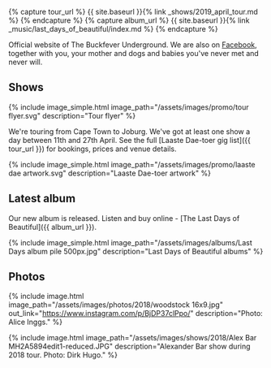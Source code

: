 ---
---

{% capture tour_url %}
    {{ site.baseurl }}{% link _shows/2019_april_tour.md %}
{% endcapture %}
{% capture album_url %}
    {{ site.baseurl }}{% link _music/last_days_of_beautiful/index.md %}
{% endcapture %}


Official website of The Buckfever Underground. We are also on [Facebook](https://www.facebook.com/TheBuckfeverUnderground), together with you, your mother and dogs and babies you've never met and never will.


## Shows

{% include image_simple.html
    image_path="/assets/images/promo/tour flyer.svg"
    description="Tour flyer"
%}

We're touring from Cape Town to Joburg. We've got at least one show a day between 11th and 27th April. See the full [Laaste Dae-toer gig list]({{ tour_url }}) for bookings, prices and venue details.

<div id="show-list"></div>
<script>
    (function () {
        var tour = [{
                date: "2019-04-11",
                title: "Stellenbosch – Trude Gunther se huis",
            },
            {
                date: "2019-04-12",
                title: "Bainskloof (Wellington) - McBains",
            },
            {
                date: "2019-04-13",
                title: "Hermanus – Hermanus Brewery",
            },
            {
                date: "2019-04-14",
                title: "Knysna – House of Louw Claassens & Pieter Verhoef",
            },
            {
                date: "2019-04-15",
                title: "Port Elizabeth – Jill’s House in Newton Park",
            },
            {
                date: "2019-04-15",
                title: "Grahamstown – The Provost Café",
            }, {
                date: "2019-04-17",
                title: "Lunchtime (11 am): Somerset East – Karoo Tech Hub",
            }, {
                date: "2019-04-17",
                title: "Evening: Cradock – Victoria Manor",
            }, {
                date: "2019-04-18",
                title: "Lunchtime (11 am): Bethulie – Bethulie Boekehotel",
            }, {
                date: "2019-04-18",
                title: "Evening: Smithfield – Bowling Club",
            }, {
                date: "2019-04-19",
                title: "Rosendal – Yolla’s",
            }, {
                date: "2019-04-20",
                title: "Joburg - Dunkelder Onafhanklike Teater",
            }, {
                date: "2019-04-21",
                title: "Pretoria – Marguerite se huis in Rietondale",
            }, {
                date: "2019-04-22",
                title: "Clarens – Mt Horeb Manor",
            }, {
                date: "2019-04-23",
                title: "Dewetsdorp – Die Stoep @ Gemsboklaan",
            }, {
                date: "2019-04-24",
                title: "Britstown – The Old Mill Coffee Shop",
            }, {
                date: "2019-04-25",
                title: "Graaff-Reinet – Hartland Huis",
            }, {
                date: "2019-04-26",
                title: "Brunch: Leeu-Gamka",
            }, {
                date: "2019-04-26",
                title: "Evening: Cape Town - Alma Café",
            }, {
                date: "2019-04-27",
                title: "Darling – Evita se Perron",
            },
        ];

        var today = new Date();
        tour = tour.filter(show => new Date(show.date) >= today);
        var div = document.getElementById('show-list');

        if (tour.length) {
            var p = document.createElement('p');
            p.innerHTML = "Upcoming shows: ";
            div.appendChild(p);

            var ul = document.createElement('ul');
            for (var show of tour) {
                let li = document.createElement('li');
                li.innerHTML = `<b>${show.date}</b> ${show.title}`;
                ul.appendChild(li);
            }
            div.appendChild(ul);
        } else {
            var p = document.createElement('p');
            p.innerHTML = "The tour is finished. Look out for our shows planned for May."
            div.appendChild(p);
        }
    })();
</script>

{% include image_simple.html
    image_path="/assets/images/promo/laaste dae artwork.svg"
    description="Laaste Dae-toer artwork"
%}


## Latest album

Our new album is released. Listen and buy online - [The Last Days of Beautiful]({{ album_url }}).

{% include image_simple.html
    image_path="/assets/images/albums/Last Days album pile 500px.jpg"
    description="Last Days of Beautiful albums"
%}


## Photos

{% include image.html
    image_path="/assets/images/photos/2018/woodstock 16x9.jpg"
    out_link="https://www.instagram.com/p/BjDP37clPpo/"
    description="Photo: Alice Inggs."
%}

{% include image.html
    image_path="/assets/images/shows/2018/Alex Bar MH2A5894edit1-reduced.JPG"
    description="Alexander Bar show during 2018 tour. Photo: Dirk Hugo."
%}
